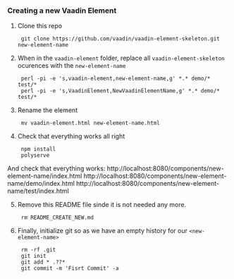### Creating a new Vaadin Element

1. Clone this repo

        git clone https://github.com/vaadin/vaadin-element-skeleton.git new-element-name

2. When in the `vaadin-element` folder, replace all `vaadin-element-skeleton` ocurences with the `new-element-name`

        perl -pi -e 's,vaadin-element,new-element-name,g' *.* demo/* test/*
        perl -pi -e 's,VaadinElement,NewVaadinElementName,g' *.* demo/* test/*

3. Rename the element

        mv vaadin-element.html new-element-name.html

4. Check that everything works all right

        npm install
        polyserve

  And check that everything works:
        http://localhost:8080/components/new-element-name/index.html
        http://localhost:8080/components/new-element-name/demo/index.html
        http://localhost:8080/components/new-element-name/test/index.html

5. Remove this README file sinde it is not needed any more.

        rm README_CREATE_NEW.md

5. Finally, initialize git so as we have an empty history for our `<new-element-name>`

        rm -rf .git
        git init
        git add * .??*
        git commit -m 'Fisrt Commit' -a

